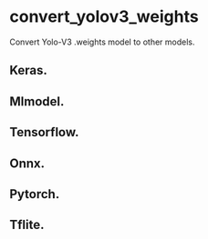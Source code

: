 # convert_yolov3_weights
Convert Yolo-V3 .weights model to other models.

## Keras.

## Mlmodel.

## Tensorflow.

## Onnx.

## Pytorch.

## Tflite.